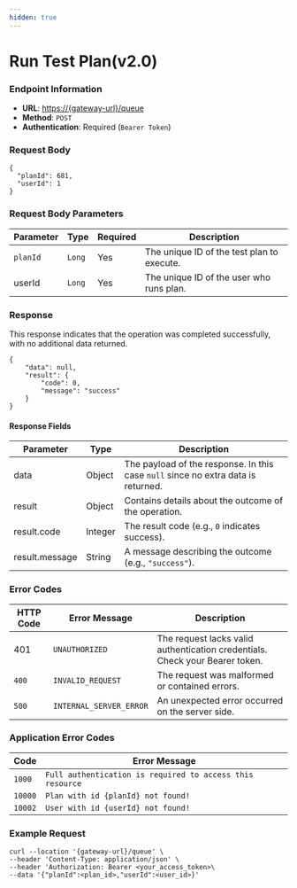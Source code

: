 ```yaml
---
hidden: true
---
```


# Run Test Plan(v2.0)

### Endpoint Information

* **URL**: [https://{gateway-url}/queue](https://gateway.testinium.io/queue)
* **Method**: `POST`
* **Authentication**: Required (`Bearer Token`)



### Request Body

```
{
  "planId": 681,
  "userId": 1
}
```

### Request Body Parameters

| Parameter | Type   | Required | Description                                |
| --------- | ------ | -------- | ------------------------------------------ |
| `planId`  | `Long` | Yes      | The unique ID of the test plan to execute. |
| userId    | `Long` | Yes      | The unique ID of the user who runs plan.   |

### Response

This response indicates that the operation was completed successfully, with no additional data returned.

```
{
    "data": null,
    "result": {
        "code": 0,
        "message": "success"
    }
}
```

#### Response Fields

| Parameter      | Type    | Description                                                                       |
| -------------- | ------- | --------------------------------------------------------------------------------- |
| data           | Object  | The payload of the response. In this case `null` since no extra data is returned. |
| result         | Object  | Contains details about the outcome of the operation.                              |
| result.code    | Integer | The result code (e.g., `0` indicates success).                                    |
| result.message | String  | A message describing the outcome (e.g., `"success"`).                             |

### Error Codes

| HTTP Code | Error Message           | Description                                                                  |
| --------- | ----------------------- | ---------------------------------------------------------------------------- |
| 401       | `UNAUTHORIZED`          | The request lacks valid authentication credentials. Check your Bearer token. |
| `400`     | `INVALID_REQUEST`       | The request was malformed or contained errors.                               |
| `500`     | `INTERNAL_SERVER_ERROR` | An unexpected error occurred on the server side.                             |

### Application Error Codes

| Code    | Error Message                                             |
| ------- | --------------------------------------------------------- |
| `1000`  | `Full authentication is required to access this resource` |
| `10000` | `Plan with id {planId} not found!`                        |
| `10002` | `User with id {userId} not found!`                        |

### Example Request

```
curl --location '{gateway-url}/queue' \
--header 'Content-Type: application/json' \
--header 'Authorization: Bearer <your_access_token>\
--data '{"planId":<plan_id>,"userId":<user_id>}'
```
